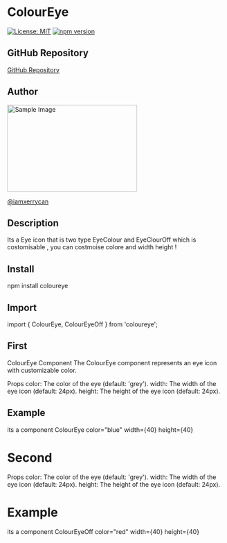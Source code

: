 # ColourEye
[![License: MIT](https://img.shields.io/badge/License-MIT-blue.svg)](https://opensource.org/licenses/MIT)
[![npm version](https://badge.fury.io/js/ColourEye.svg)](https://badge.fury.io/js/ColourEye)

## GitHub Repository

[GitHub Repository](https://github.com/iamxerrycan/NPMpackage/ColourEye)

## Author

<img src="https://github.com/iamxerrycan/NPMpackage/blob/main/ColourEye/component/sample.png" alt="Sample Image" width="300" height="200">

[@iamxerrycan](https://github.com/iamxerrycan)

## Description

Its a Eye icon that is two type EyeColour and EyeClourOff which is costomisable , you can costmoise colore and width height !

## Install

npm install coloureye

## Import 

import { ColourEye, ColourEyeOff } from 'coloureye';

## First 

ColourEye Component
The ColourEye component represents an eye icon with customizable color.

Props
color: The color of the eye (default: 'grey').
width: The width of the eye icon (default: 24px).
height: The height of the eye icon (default: 24px).

## Example 

 its a component ColourEye color="blue" width={40} height={40} 

# Second

Props
color: The color of the eye (default: 'grey').
width: The width of the eye icon (default: 24px).
height: The height of the eye icon (default: 24px).

# Example 

its a component ColourEyeOff color="red" width={40} height={40} 